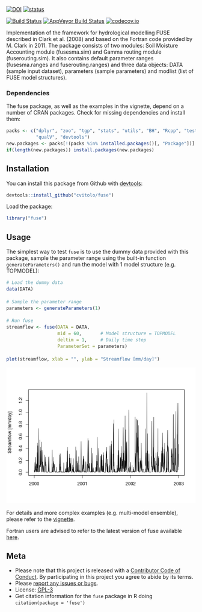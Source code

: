 
<!-- Edit the README.Rmd only!!! The README.md is generated automatically from README.Rmd. -->
[![DOI](https://zenodo.org/badge/doi/10.5281/zenodo.14005.svg)](http://dx.doi.org/10.5281/zenodo.14005) [![status](http://joss.theoj.org/papers/392a55daada04a86f95eaa8da134a28d/status.svg)](http://joss.theoj.org/papers/392a55daada04a86f95eaa8da134a28d)

[![Build Status](https://travis-ci.org/cvitolo/fuse.svg)](https://travis-ci.org/cvitolo/fuse.svg?branch=master) [![AppVeyor Build Status](https://ci.appveyor.com/api/projects/status/github/cvitolo/fuse?branch=master&svg=true)](https://ci.appveyor.com/project/cvitolo/fuse) [![codecov.io](https://codecov.io/github/cvitolo/fuse/coverage.svg?branch=master)](https://codecov.io/github/cvitolo/fuse?branch=master)

Implementation of the framework for hydrological modelling FUSE described in Clark et al. (2008) and based on the Fortran code provided by M. Clark in 2011. The package consists of two modules: Soil Moisture Accounting module (fusesma.sim) and Gamma routing module (fuserouting.sim). It also contains default parameter ranges (fusesma.ranges and fuserouting.ranges) and three data objects: DATA (sample input dataset), parameters (sample parameters) and modlist (list of FUSE model structures).

### Dependencies

The fuse package, as well as the examples in the vignette, depend on a number of CRAN packages. Check for missing dependencies and install them:

``` r
packs <- c("dplyr", "zoo", "tgp", "stats", "utils", "BH", "Rcpp", "testthat",
           "qualV", "devtools")
new.packages <- packs[!(packs %in% installed.packages()[, "Package"])]
if(length(new.packages)) install.packages(new.packages)
```

Installation
------------

You can install this package from Github with [devtools](https://github.com/hadley/devtools):

``` r
devtools::install_github("cvitolo/fuse")
```

Load the package:

``` r
library("fuse")
```

Usage
-----

The simplest way to test `fuse` is to use the dummy data provided with this package, sample the parameter range using the built-in function `generateParameters()` and run the model with 1 model structure (e.g. TOPMODEL):

``` r
# Load the dummy data
data(DATA)

# Sample the parameter range
parameters <- generateParameters(1)

# Run fuse 
streamflow <- fuse(DATA = DATA, 
                   mid = 60,       # Model structure = TOPMODEL
                   deltim = 1,     # Daily time step
                   ParameterSet = parameters)

plot(streamflow, xlab = "", ylab = "Streamflow [mm/day]")
```

![](README_files/figure-markdown_github/example-1.png)

For details and more complex examples (e.g. multi-model ensemble), please refer to the [vignette](vignettes/fuse_vignette.Rmd).

Fortran users are advised to refer to the latest version of fuse available [here](https://github.com/naddor/fuse).

Meta
----

-   Please note that this project is released with a [Contributor Code of Conduct](CONDUCT.md). By participating in this project you agree to abide by its terms.
-   Please [report any issues or bugs](https://github.com/cvitolo/fuse/issues).
-   License: [GPL-3](https://opensource.org/licenses/GPL-3.0)
-   Get citation information for the `fuse` package in R doing `citation(package = 'fuse')`
